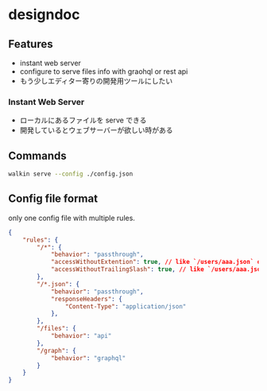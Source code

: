 # designdoc
## Features
- instant web server
- configure to serve files info with graohql or rest api
- もう少しエディター寄りの開発用ツールにしたい

### Instant Web Server
- ローカルにあるファイルを serve できる
- 開発しているとウェブサーバーが欲しい時がある

## Commands
```bash
walkin serve --config ./config.json
```

## Config file format
only one config file with multiple rules.

```json
{
    "rules": {
        "/*": {
            "behavior": "passthrough",
            "accessWithoutExtention": true, // like `/users/aaa.json` or `/users/aaa/`
            "accessWithoutTrailingSlash": true, // like `/users/aaa.json` or `/users/aaa`. if accessWithoutExtention is false, this also do not work.
        },
        "/*.json": {
            "behavior": "passthrough",
            "responseHeaders": {
                "Content-Type": "application/json"
            },
        },
        "/files": {
            "behavior": "api"
        },
        "/graph": {
            "behavior": "graphql"
        }
    }
}
```
